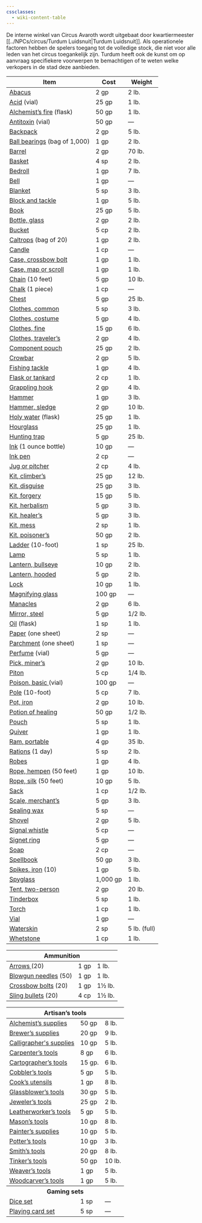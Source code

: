 ```yaml
---
cssclasses:
  - wiki-content-table
---
```

De interne winkel van Circus Avaroth wordt uitgebaat door kwartiermeester [[../NPCs/circus/Turdum Luidsnuit|Turdum Luidsnuit]]. Als operationele factoren hebben de spelers toegang tot de volledige stock, die niet voor alle leden van het circus toegankelijk zijn. Turdum heeft ook de kunst om op aanvraag specifiekere voorwerpen te bemachtigen of te weten welke verkopers in de stad deze aanbieden. 

<table class ="wiki-content-table"><thead>
  <tr>
    <th>Item</th>
    <th>Cost</th>
    <th>Weight</th>
  </tr></thead>
<tbody>
  <tr>
    <td><a href="https://roll20.net/compendium/dnd5e/Abacus?expansion=34047#content">Abacus</a></td>
    <td>2 gp</td>
    <td>2 lb.</td>
  </tr>
  <tr>
    <td><a href="https://roll20.net/compendium/dnd5e/Acid?expansion=34047#content">Acid</a> (vial)</td>
    <td>25 gp</td>
    <td>1 lb.</td>
  </tr>
  <tr>
    <td><a href="https://roll20.net/compendium/dnd5e/Alchemist%27s%20Fire?expansion=34047#content">Alchemist’s fire</a> (flask)</td>
    <td>50 gp</td>
    <td>1 lb.</td>
  </tr>
  <tr>
    <td><a href="https://roll20.net/compendium/dnd5e/Antitoxin?expansion=34047#content">Antitoxin</a> (vial)</td>
    <td>50 gp</td>
    <td>—</td>
  </tr>
  <tr>
    <td><a href="https://roll20.net/compendium/dnd5e/Backpack?expansion=34047#content">Backpack</a></td>
    <td>2 gp</td>
    <td>5 lb.</td>
  </tr>
  <tr>
    <td><a href="https://roll20.net/compendium/dnd5e/Ball%20bearings?expansion=34047#content">Ball bearings</a> (bag of 1,000)</td>
    <td>1 gp</td>
    <td>2 lb.</td>
  </tr>
  <tr>
    <td><a href="https://roll20.net/compendium/dnd5e/Barrel?expansion=34047#content">Barrel</a></td>
    <td>2 gp</td>
    <td>70 lb.</td>
  </tr>
  <tr>
    <td><a href="https://roll20.net/compendium/dnd5e/Basket?expansion=34047#content">Basket</a></td>
    <td>4 sp</td>
    <td>2 lb.</td>
  </tr>
  <tr>
    <td><a href="https://roll20.net/compendium/dnd5e/Bedroll?expansion=34047#content">Bedroll</a></td>
    <td>1 gp</td>
    <td>7 lb.</td>
  </tr>
  <tr>
    <td><a href="https://roll20.net/compendium/dnd5e/Bell?expansion=34047#content">Bell</a></td>
    <td>1 gp</td>
    <td>—</td>
  </tr>
  <tr>
    <td><a href="https://roll20.net/compendium/dnd5e/Blanket?expansion=34047#content">Blanket</a></td>
    <td>5 sp</td>
    <td>3 lb.</td>
  </tr>
  <tr>
    <td><a href="https://roll20.net/compendium/dnd5e/Block%20and%20tackle?expansion=34047#content">Block and tackle</a></td>
    <td>1 gp</td>
    <td>5 lb.</td>
  </tr>
  <tr>
    <td><a href="https://roll20.net/compendium/dnd5e/Book?expansion=34047#content">Book</a></td>
    <td>25 gp</td>
    <td>5 lb.</td>
  </tr>
  <tr>
    <td><a href="https://roll20.net/compendium/dnd5e/Glass%20bottle?expansion=34047#content">Bottle, glass</a></td>
    <td>2 gp</td>
    <td>2 lb.</td>
  </tr>
  <tr>
    <td><a href="https://roll20.net/compendium/dnd5e/Bucket?expansion=34047#content">Bucket</a></td>
    <td>5 cp</td>
    <td>2 lb.</td>
  </tr>
  <tr>
    <td><a href="https://roll20.net/compendium/dnd5e/Caltrops?expansion=34047#content">Caltrops</a> (bag of 20)</td>
    <td>1 gp</td>
    <td>2 lb.</td>
  </tr>
  <tr>
    <td><a href="https://roll20.net/compendium/dnd5e/Candle?expansion=34047#content">Candle</a></td>
    <td>1 cp</td>
    <td>—</td>
  </tr>
  <tr>
    <td><a href="https://roll20.net/compendium/dnd5e/Crossbow%20bolt%20case?expansion=34047#content">Case, crossbow bolt</a></td>
    <td>1 gp</td>
    <td>1 lb.</td>
  </tr>
  <tr>
    <td><a href="https://roll20.net/compendium/dnd5e/Map%20or%20scroll%20case?expansion=34047#content">Case, map or scroll</a></td>
    <td>1 gp</td>
    <td>1 lb.</td>
  </tr>
  <tr>
    <td><a href="https://roll20.net/compendium/dnd5e/Chain?expansion=34047#content">Chain</a> (10 feet)</td>
    <td>5 gp</td>
    <td>10 lb.</td>
  </tr>
  <tr>
    <td><a href="https://roll20.net/compendium/dnd5e/Chalk?expansion=34047#content">Chalk</a> (1 piece)</td>
    <td>1 cp</td>
    <td>—</td>
  </tr>
  <tr>
    <td><a href="https://roll20.net/compendium/dnd5e/Chest?expansion=34047#content">Chest</a></td>
    <td>5 gp</td>
    <td>25 lb.</td>
  </tr>
  <tr>
    <td><a href="https://roll20.net/compendium/dnd5e/Common%20clothes?expansion=34047#content">Clothes, common</a></td>
    <td>5 sp</td>
    <td>3 lb.</td>
  </tr>
  <tr>
    <td><a href="https://roll20.net/compendium/dnd5e/Cook%27s%20utensils?expansion=34047#content">Clothes, costume</a></td>
    <td>5 gp</td>
    <td>4 lb.</td>
  </tr>
  <tr>
    <td><a href="https://roll20.net/compendium/dnd5e/Fine%20clothes?expansion=34047#content">Clothes, fine</a></td>
    <td>15 gp</td>
    <td>6 lb.</td>
  </tr>
  <tr>
    <td><a href="https://roll20.net/compendium/dnd5e/Traveler%27s%20clothes?expansion=34047#content">Clothes, traveler’s</a></td>
    <td>2 gp</td>
    <td>4 lb.</td>
  </tr>
  <tr>
    <td><a href="https://roll20.net/compendium/dnd5e/Component%20pouch?expansion=34047#content">Component pouch</a></td>
    <td>25 gp</td>
    <td>2 lb.</td>
  </tr>
  <tr>
    <td><a href="https://roll20.net/compendium/dnd5e/Crowbar?expansion=34047#content">Crowbar</a></td>
    <td>2 gp</td>
    <td>5 lb.</td>
  </tr>
  <tr>
    <td><a href="https://roll20.net/compendium/dnd5e/Fishing%20tackle?expansion=34047#content">Fishing tackle</a></td>
    <td>1 gp</td>
    <td>4 lb.</td>
  </tr>
  <tr>
    <td><a href="https://roll20.net/compendium/dnd5e/Flask?expansion=34047#content">Flask or tankard</a></td>
    <td>2 cp</td>
    <td>1 lb.</td>
  </tr>
  <tr>
    <td><a href="https://roll20.net/compendium/dnd5e/Grappling%20hook?expansion=34047#content">Grappling hook</a></td>
    <td>2 gp</td>
    <td>4 lb.</td>
  </tr>
  <tr>
    <td><a href="https://roll20.net/compendium/dnd5e/Hammer?expansion=34047#content">Hammer</a></td>
    <td>1 gp</td>
    <td>3 lb.</td>
  </tr>
  <tr>
    <td><a href="https://roll20.net/compendium/dnd5e/Sledge%20hammer?expansion=34047#content">Hammer, sledge</a></td>
    <td>2 gp</td>
    <td>10 lb.</td>
  </tr>
  <tr>
    <td><a href="https://roll20.net/compendium/dnd5e/Holy%20Water?expansion=34047#content">Holy water</a> (flask)</td>
    <td>25 gp</td>
    <td>1 lb.</td>
  </tr>
  <tr>
    <td><a href="https://roll20.net/compendium/dnd5e/Hourglass?expansion=34047#content">Hourglass</a></td>
    <td>25 gp</td>
    <td>1 lb.</td>
  </tr>
  <tr>
    <td><a href="https://roll20.net/compendium/dnd5e/Hunting%20trap?expansion=34047#content">Hunting trap</a></td>
    <td>5 gp</td>
    <td>25 lb.</td>
  </tr>
  <tr>
    <td><a href="https://roll20.net/compendium/dnd5e/Ink?expansion=34047#content">Ink</a> (1 ounce bottle)</td>
    <td>10 gp</td>
    <td>—</td>
  </tr>
  <tr>
    <td><a href="https://roll20.net/compendium/dnd5e/Ink%20pen?expansion=34047#content">Ink pen</a></td>
    <td>2 cp</td>
    <td>—</td>
  </tr>
  <tr>
    <td><a href="https://roll20.net/compendium/dnd5e/Jug?expansion=34047#content">Jug or pitcher</a></td>
    <td>2 cp</td>
    <td>4 lb.</td>
  </tr>
  <tr>
    <td><a href="https://roll20.net/compendium/dnd5e/Climber%27s%20kit?expansion=34047#content">Kit, climber’s</a></td>
    <td>25 gp</td>
    <td>12 lb.</td>
  </tr>
  <tr>
    <td><a href="https://roll20.net/compendium/dnd5e/Disguise%20kit?expansion=34047#content">Kit, disguise</a></td>
    <td>25 gp</td>
    <td>3 lb.</td>
  </tr>
  <tr>
    <td><a href="https://roll20.net/compendium/dnd5e/Forgery%20kit?expansion=34047#content">Kit, forgery</a></td>
    <td>15 gp</td>
    <td>5 lb.</td>
  </tr>
  <tr>
    <td><a href="https://roll20.net/compendium/dnd5e/Herbalism%20kit?expansion=34047#content">Kit, herbalism</a></td>
    <td>5 gp</td>
    <td>3 lb.</td>
  </tr>
  <tr>
    <td><a href="https://roll20.net/compendium/dnd5e/Healer%27s%20kit?expansion=34047#content">Kit, healer’s</a></td>
    <td>5 gp</td>
    <td>3 lb.</td>
  </tr>
  <tr>
    <td><a href="https://roll20.net/compendium/dnd5e/Mess%20kit?expansion=34047#content">Kit, mess</a></td>
    <td>2 sp</td>
    <td>1 lb.</td>
  </tr>
  <tr>
    <td><a href="https://roll20.net/compendium/dnd5e/Poisoner%27s%20kit?expansion=34047#content">Kit, poisoner’s</a></td>
    <td>50 gp</td>
    <td>2 lb.</td>
  </tr>
  <tr>
    <td><a href="https://roll20.net/compendium/dnd5e/Ladder?expansion=34047#content">Ladder</a> (10-foot)</td>
    <td>1 sp</td>
    <td>25 lb.</td>
  </tr>
  <tr>
    <td><a href="https://roll20.net/compendium/dnd5e/Lamp?expansion=34047#content">Lamp</a></td>
    <td>5 sp</td>
    <td>1 lb.</td>
  </tr>
  <tr>
    <td><a href="https://roll20.net/compendium/dnd5e/Bullseye%20lantern?expansion=34047#content">Lantern, bullseye</a></td>
    <td>10 gp</td>
    <td>2 lb.</td>
  </tr>
  <tr>
    <td><a href="https://roll20.net/compendium/dnd5e/Hooded%20lantern?expansion=34047#content">Lantern, hooded</a></td>
    <td>5 gp</td>
    <td>2 lb.</td>
  </tr>
  <tr>
    <td><a href="https://roll20.net/compendium/dnd5e/Lock?expansion=34047#content">Lock</a></td>
    <td>10 gp</td>
    <td>1 lb.</td>
  </tr>
  <tr>
    <td><a href="https://roll20.net/compendium/dnd5e/Magnifying%20glass?expansion=34047#content">Magnifying glass</a></td>
    <td>100 gp</td>
    <td>—</td>
  </tr>
  <tr>
    <td><a href="https://roll20.net/compendium/dnd5e/Manacles?expansion=34047#content">Manacles</a></td>
    <td>2 gp</td>
    <td>6 lb.</td>
  </tr>
  <tr>
    <td><a href="https://roll20.net/compendium/dnd5e/Steel%20mirror?expansion=34047#content">Mirror, steel</a></td>
    <td>5 gp</td>
    <td>1/2 lb.</td>
  </tr>
  <tr>
    <td><a href="https://roll20.net/compendium/dnd5e/Oil?expansion=34047#content">Oil</a> (flask)</td>
    <td>1 sp</td>
    <td>1 lb.</td>
  </tr>
  <tr>
    <td><a href="https://roll20.net/compendium/dnd5e/Paper?expansion=34047#content">Paper</a> (one sheet)</td>
    <td>2 sp</td>
    <td>—</td>
  </tr>
  <tr>
    <td><a href="https://roll20.net/compendium/dnd5e/Parchment?expansion=34047#content">Parchment</a> (one sheet)</td>
    <td>1 sp</td>
    <td>—</td>
  </tr>
  <tr>
    <td><a href="https://roll20.net/compendium/dnd5e/Perfume?expansion=34047#content">Perfume</a> (vial)</td>
    <td>5 gp</td>
    <td>—</td>
  </tr>
  <tr>
    <td><a href="https://roll20.net/compendium/dnd5e/Miner%27s%20pick?expansion=34047#content">Pick, miner’s</a></td>
    <td>2 gp</td>
    <td>10 lb.</td>
  </tr>
  <tr>
    <td><a href="https://roll20.net/compendium/dnd5e/Piton?expansion=34047#content">Piton</a></td>
    <td>5 cp</td>
    <td>1/4 lb.</td>
  </tr>
  <tr>
    <td><a href="https://roll20.net/compendium/dnd5e/Basic%20poison?expansion=34047#content">Poison, basic</a><a href="https://roll20.net/compendium/dnd5e/Basic%20poison?expansion=34047#content"> </a>(vial)</td>
    <td>100 gp</td>
    <td>—</td>
  </tr>
  <tr>
    <td><a href="https://roll20.net/compendium/dnd5e/Pole?expansion=34047#content">Pole</a> (10-foot)</td>
    <td>5 cp</td>
    <td>7 lb.</td>
  </tr>
  <tr>
    <td><a href="https://roll20.net/compendium/dnd5e/Iron%20pot?expansion=34047#content">Pot, iron</a></td>
    <td>2 gp</td>
    <td>10 lb.</td>
  </tr>
  <tr>
    <td><a href="https://roll20.net/compendium/dnd5e/Potion%20of%20Healing?expansion=34047#content">Potion of healing</a></td>
    <td>50 gp</td>
    <td>1/2 lb.</td>
  </tr>
  <tr>
    <td><a href="https://roll20.net/compendium/dnd5e/Pouch?expansion=34047#content">Pouch</a></td>
    <td>5 sp</td>
    <td>1 lb.</td>
  </tr>
  <tr>
    <td><a href="https://roll20.net/compendium/dnd5e/Quiver?expansion=34047#content">Quiver</a></td>
    <td>1 gp</td>
    <td>1 lb.</td>
  </tr>
  <tr>
    <td><a href="https://roll20.net/compendium/dnd5e/Portable%20ram?expansion=34047#content">Ram, portable</a></td>
    <td>4 gp</td>
    <td>35 lb.</td>
  </tr>
  <tr>
    <td><a href="https://roll20.net/compendium/dnd5e/Rations?expansion=34047#content">Rations</a> (1 day)</td>
    <td>5 sp</td>
    <td>2 lb.</td>
  </tr>
  <tr>
    <td><a href="https://roll20.net/compendium/dnd5e/Robes?expansion=34047#content">Robes</a></td>
    <td>1 gp</td>
    <td>4 lb.</td>
  </tr>
  <tr>
    <td><a href="https://roll20.net/compendium/dnd5e/Hempen%20rope?expansion=34047#content">Rope, hempen</a> (50 feet)</td>
    <td>1 gp</td>
    <td>10 lb.</td>
  </tr>
  <tr>
    <td><a href="https://roll20.net/compendium/dnd5e/Silk%20rope?expansion=34047#content">Rope, silk</a> (50 feet)</td>
    <td>10 gp</td>
    <td>5 lb.</td>
  </tr>
  <tr>
    <td><a href="https://roll20.net/compendium/dnd5e/Sack?expansion=34047#content">Sack</a></td>
    <td>1 cp</td>
    <td>1/2 lb.</td>
  </tr>
  <tr>
    <td><a href="https://roll20.net/compendium/dnd5e/Merchant%27s%20scale?expansion=34047#content">Scale, merchant’s</a></td>
    <td>5 gp</td>
    <td>3 lb.</td>
  </tr>
  <tr>
    <td><a href="https://roll20.net/compendium/dnd5e/Sealing%20wax?expansion=34047#content">Sealing wax</a></td>
    <td>5 sp</td>
    <td>—</td>
  </tr>
  <tr>
    <td><a href="https://roll20.net/compendium/dnd5e/Shovel?expansion=34047#content">Shovel</a></td>
    <td>2 gp</td>
    <td>5 lb.</td>
  </tr>
  <tr>
    <td><a href="https://roll20.net/compendium/dnd5e/Signal%20whistle?expansion=34047#content">Signal whistle</a></td>
    <td>5 cp</td>
    <td>—</td>
  </tr>
  <tr>
    <td><a href="https://roll20.net/compendium/dnd5e/Signet%20ring?expansion=34047#content">Signet ring</a></td>
    <td>5 gp</td>
    <td>—</td>
  </tr>
  <tr>
    <td><a href="https://roll20.net/compendium/dnd5e/Soap?expansion=34047#content">Soap</a></td>
    <td>2 cp</td>
    <td>—</td>
  </tr>
  <tr>
    <td><a href="https://roll20.net/compendium/dnd5e/Spellbook?expansion=34047#content">Spellbook</a></td>
    <td>50 gp</td>
    <td>3 lb.</td>
  </tr>
  <tr>
    <td><a href="https://roll20.net/compendium/dnd5e/Iron%20spikes?expansion=34047#content">Spikes, iron</a> (10)</td>
    <td>1 gp</td>
    <td>5 lb.</td>
  </tr>
  <tr>
    <td><a href="https://roll20.net/compendium/dnd5e/Spyglass?expansion=34047#content">Spyglass</a></td>
    <td>1,000 gp</td>
    <td>1 lb.</td>
  </tr>
  <tr>
    <td><a href="https://roll20.net/compendium/dnd5e/Tent?expansion=34047#content">Tent, two-person</a></td>
    <td>2 gp</td>
    <td>20 lb.</td>
  </tr>
  <tr>
    <td><a href="https://roll20.net/compendium/dnd5e/Tinderbox?expansion=34047#content">Tinderbox</a></td>
    <td>5 sp</td>
    <td>1 lb.</td>
  </tr>
  <tr>
    <td><a href="https://roll20.net/compendium/dnd5e/Torch?expansion=34047#content">Torch</a></td>
    <td>1 cp</td>
    <td>1 lb.</td>
  </tr>
  <tr>
    <td><a href="https://roll20.net/compendium/dnd5e/Vial?expansion=34047#content">Vial</a></td>
    <td>1 gp</td>
    <td>—</td>
  </tr>
  <tr>
    <td><a href="https://roll20.net/compendium/dnd5e/Waterskin?expansion=34047#content">Waterskin</a></td>
    <td>2 sp</td>
    <td>5 lb. (full)</td>
  </tr>
  <tr>
    <td><a href="https://roll20.net/compendium/dnd5e/Whetstone?expansion=34047#content">Whetstone</a></td>
    <td>1 cp</td>
    <td>1 lb.</td>
  </tr>
</tbody></table>


<table  class ="wiki-content-table"><thead>
  <tr>
    <th colspan="3">Ammunition</th>
  </tr></thead>
<tbody>
  <tr>
    <td><a href="https://roll20.net/compendium/dnd5e/Arrows?expansion=34047#content">Arrows</a><a href="https://roll20.net/compendium/dnd5e/Arrows?expansion=34047#content"> </a>(20)</td>
    <td>1 gp</td>
    <td>1 lb.</td>
  </tr>
  <tr>
    <td><a href="https://roll20.net/compendium/dnd5e/Blowgun%20Needles?expansion=34047#content">Blowgun needles</a> (50)</td>
    <td>1 gp</td>
    <td>1 lb.</td>
  </tr>
  <tr>
    <td><a href="https://roll20.net/compendium/dnd5e/Crossbow%20bolts?expansion=34047#content">Crossbow bolts</a> (20)</td>
    <td>1 gp</td>
    <td>1½ lb.</td>
  </tr>
  <tr>
    <td><a href="https://roll20.net/compendium/dnd5e/Sling%20bullets?expansion=34047#content">Sling bullets</a> (20)</td>
    <td>4 cp</td>
    <td>1½ lb.</td>
  </tr>
</tbody>
</table>

<table class ="wiki-content-table">
<tbody>
  <thead><tr>
    <th colspan="3">Artisan’s tools</th>
  </tr></thead>
  <tr>
    <td><a href="https://roll20.net/compendium/dnd5e/Items:Alchemist's%20Supplies?expansion=34047#content">Alchemist’s supplies</a></td>
    <td>50 gp</td>
    <td>8 lb.</td>
  </tr>
  <tr>
    <td><a href="https://roll20.net/compendium/dnd5e/Items:Brewer's%20Supplies?expansion=34047#content">Brewer’s supplies</a></td>
    <td>20 gp</td>
    <td>9 lb.</td>
  </tr>
  <tr>
    <td><a href="https://roll20.net/compendium/dnd5e/Items:Calligrapher's%20Supplies?expansion=34047#content">Calligrapher's supplies</a></td>
    <td>10 gp</td>
    <td>5 lb.</td>
  </tr>
  <tr>
    <td><a href="https://roll20.net/compendium/dnd5e/Items:Carpenter's%20Tools?expansion=34047#content">Carpenter’s tools</a></td>
    <td>8 gp</td>
    <td>6 lb.</td>
  </tr>
  <tr>
    <td><a href="https://roll20.net/compendium/dnd5e/Items:Cartographer's%20Tools?expansion=34047#content">Cartographer’s tools</a></td>
    <td>15 gp.</td>
    <td>6 lb.</td>
  </tr>
  <tr>
    <td><a href="https://roll20.net/compendium/dnd5e/Items:Cobbler's%20Tools?expansion=34047#content">Cobbler’s tools</a></td>
    <td>5 gp</td>
    <td>5 lb.</td>
  </tr>
  <tr>
    <td><a href="https://roll20.net/compendium/dnd5e/Items:Cook's%20utensils?expansion=34047#content">Cook’s utensils</a></td>
    <td>1 gp</td>
    <td>8 lb.</td>
  </tr>
  <tr>
    <td><a href="https://roll20.net/compendium/dnd5e/Items:Glassblower's%20Tools?expansion=34047#content">Glassblower’s tools</a></td>
    <td>30 gp</td>
    <td>5 lb.</td>
  </tr>
  <tr>
    <td><a href="https://roll20.net/compendium/dnd5e/Items:Jeweler's%20Tools?expansion=34047#content">Jeweler’s tools</a></td>
    <td>25 gp</td>
    <td>2 lb.</td>
  </tr>
  <tr>
    <td><a href="https://roll20.net/compendium/dnd5e/Items:Leatherworker's%20tools?expansion=34047#content">Leatherworker’s tools</a></td>
    <td>5 gp</td>
    <td>5 lb.</td>
  </tr>
  <tr>
    <td><a href="https://roll20.net/compendium/dnd5e/Items:Mason's%20tools?expansion=34047#content">Mason’s tools</a></td>
    <td>10 gp</td>
    <td>8 lb.</td>
  </tr>
  <tr>
    <td><a href="https://roll20.net/compendium/dnd5e/Items:Painter's%20supplies?expansion=34047#content">Painter’s supplies</a></td>
    <td>10 gp</td>
    <td>5 lb.</td>
  </tr>
  <tr>
    <td><a href="https://roll20.net/compendium/dnd5e/Items:Potter's%20tools?expansion=34047#content">Potter’s tools</a></td>
    <td>10 gp</td>
    <td>3 lb.</td>
  </tr>
  <tr>
    <td><a href="https://roll20.net/compendium/dnd5e/Items:Smith's%20tools?expansion=34047#content">Smith’s tools</a></td>
    <td>20 gp</td>
    <td>8 lb.</td>
  </tr>
  <tr>
    <td><a href="https://roll20.net/compendium/dnd5e/Items:Tinker's%20tools?expansion=34047#content">Tinker’s tools</a></td>
    <td>50 gp</td>
    <td>10 lb.</td>
  </tr>
  <tr>
    <td><a href="https://roll20.net/compendium/dnd5e/Items:Weaver's%20tools?expansion=34047#content">Weaver’s tools</a></td>
    <td>1 gp</td>
    <td>5 lb.</td>
  </tr>
  <tr>
    <td><a href="https://roll20.net/compendium/dnd5e/Items:Woodcarver's%20tools?expansion=34047#content">Woodcarver’s tools</a></td>
    <td>1 gp</td>
    <td>5 lb.</td>
  </tr>
  <tr>
    <th colspan="3">Gaming sets</th>
  </tr>
  <tr>
    <td><a href="https://roll20.net/compendium/dnd5e/Items:Dice%20set?expansion=34047#content">Dice set</a></td>
    <td>1 sp</td>
    <td>—</td>
  </tr>
  <tr>
    <td><a href="https://roll20.net/compendium/dnd5e/Items:Playing%20card%20set?expansion=34047#content">Playing card set</a></td>
    <td>5 sp</td>
    <td>—</td>
  </tr>
</tbody></table>